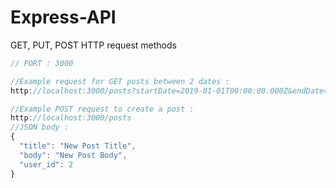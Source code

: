 # Express-API
GET, PUT, POST HTTP request methods

```js
// PORT : 3000

//Example request for GET posts between 2 dates : 
http://localhost:3000/posts?startDate=2019-01-01T00:00:00.000Z&endDate=2019-01-04T00:00:00.000Z

//Example POST request to create a post :
http://localhost:3000/posts
//JSON body : 
{
  "title": "New Post Title",
  "body": "New Post Body",
  "user_id": 2
}

```

